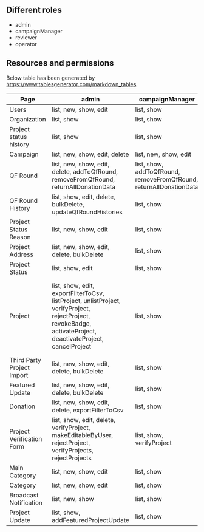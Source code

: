 ## Different roles
* admin
* campaignManager
* reviewer
* operator

## Resources and permissions
Below table has been generated by https://www.tablesgenerator.com/markdown_tables

| Page                       | admin                                                                                                                                                         | campaignManager                                                    | reviewer                                                                                                                                                | operator                                                                                                                                                |
|----------------------------|---------------------------------------------------------------------------------------------------------------------------------------------------------------|--------------------------------------------------------------------|---------------------------------------------------------------------------------------------------------------------------------------------------------|---------------------------------------------------------------------------------------------------------------------------------------------------------|
| Users                      | list, new, show, edit                                                                                                                                         | list, show                                                         | list, show                                                                                                                                              | list, show                                                                                                                                              |
| Organization               | list, show                                                                                                                                                    | list, show                                                         | list, show                                                                                                                                              | list, show                                                                                                                                              |
| Project status history     | list, show                                                                                                                                                    | list, show                                                         | list, show                                                                                                                                              | list, show                                                                                                                                              |
| Campaign                   | list, new, show, edit, delete                                                                                                                                 | list, new, show, edit                                              | list, show                                                                                                                                              | list, show                                                                                                                                              |
| QF Round                   | list, new, show, edit, delete, addToQfRound, removeFromQfRound, returnAllDonationData                                                                         | list, show, addToQfRound, removeFromQfRound, returnAllDonationData | list, show, returnAllDonationData                                                                                                                       | list, show, returnAllDonationData                                                                                                                       |
| QF Round History           | list, show, edit, delete, bulkDelete, updateQfRoundHistories                                                                                                  | list, show                                                         | list, show                                                                                                                                              | list, show                                                                                                                                              |
| Project Status Reason      | list, new, show, edit                                                                                                                                         | list, show                                                         | list, show                                                                                                                                              | list, show                                                                                                                                              |
| Project Address            | list, new, show, edit, delete, bulkDelete                                                                                                                     | list, show                                                         | list, show                                                                                                                                              | list, show                                                                                                                                              |
| Project Status             | list, show, edit                                                                                                                                              | list, show                                                         | list, show                                                                                                                                              | list, show                                                                                                                                              |
| Project                    | list, show, edit, exportFilterToCsv, listProject, unlistProject, verifyProject, rejectProject, revokeBadge, activateProject, deactivateProject, cancelProject | list, show                                                         | list, show, exportFilterToCsv, listProject, unlistProject, verifyProject, rejectProject, revokeBadge, activateProject, deactivateProject, cancelProject | list, show, exportFilterToCsv, listProject, unlistProject, verifyProject, rejectProject, revokeBadge, activateProject, deactivateProject, cancelProject |
| Third Party Project Import | list, new, show, edit, delete, bulkDelete                                                                                                                     | list, show                                                         | list, show                                                                                                                                              | list, show                                                                                                                                              |
| Featured Update            | list, new, show, edit, delete, bulkDelete                                                                                                                     | list, show                                                         | list, show                                                                                                                                              | list, show                                                                                                                                              |
| Donation                   | list, new, show, edit, delete, exportFilterToCsv                                                                                                              | list, show                                                         | list, show, exportFilterToCsv                                                                                                                           | list, show, exportFilterToCsv                                                                                                                           |
| Project Verification Form  | list, show, edit, delete, verifyProject, makeEditableByUser, rejectProject, verifyProjects, rejectProjects                                                    | list, show, verifyProject                                          | list, show, edit, delete, verifyProject, makeEditableByUser, rejectProject, verifyProjects, rejectProjects                                              | list, show                                                                                                                                              |
| Main Category              | list, new, show, edit                                                                                                                                         | list, show                                                         | list, show                                                                                                                                              | list, show                                                                                                                                              |
| Category                   | list, new, show, edit                                                                                                                                         | list, show                                                         | list, show                                                                                                                                              | list, show                                                                                                                                              |
| Broadcast Notification     | list, new, show                                                                                                                                               | list, show                                                         | list, show                                                                                                                                              | list, show                                                                                                                                              |
| Project Update             | list, show, addFeaturedProjectUpdate                                                                                                                          | list, show                                                         | list, show                                                                                                                                              | list, show, addFeaturedProjectUpdate                                                                                                                    |
